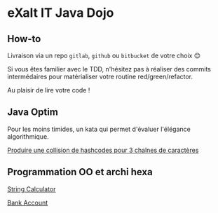 # eXalt IT Java Dojo

## How-to

Livraison via un repo `gitlab`, `github` ou `bitbucket` de votre choix 😊

Si vous êtes familier avec le TDD, n'hésitez pas à réaliser des commits intermédaires pour matérialiser votre routine red/green/refactor.

Au plaisir de lire votre code !

## Java Optim
Pour les moins timides, un kata qui permet d'évaluer l'élégance algorithmique.

[Produire une collision de hashcodes pour 3 chaînes de caractères](/optim-SameHashCode)

## Programmation OO et archi hexa
[String Calculator](/StringCalculator)

[Bank Account](/BankAccount)

